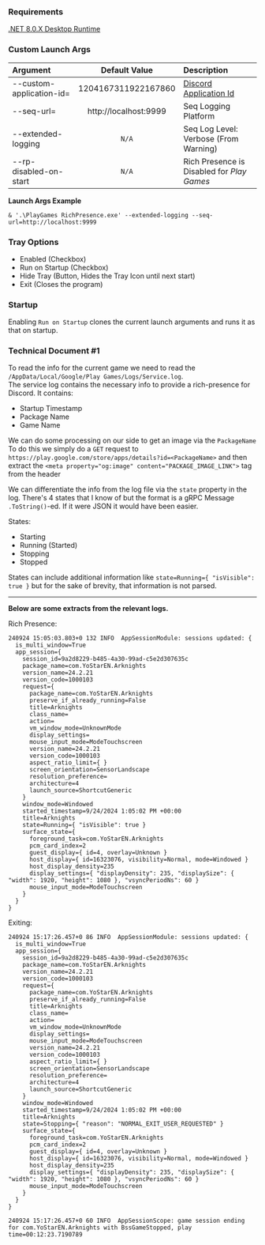 ### Requirements

[.NET 8.0.X Desktop Runtime](https://dotnet.microsoft.com/en-us/download/dotnet/8.0)

### Custom Launch Args

| Argument                 |     Default Value     | Description                                                           |
|:-------------------------|:---------------------:|:----------------------------------------------------------------------|
| --custom-application-id= |  1204167311922167860  | [Discord Application Id](https://discord.com/developers/applications) |
| --seq-url=               | http://localhost:9999 | Seq Logging Platform                                                  |
| --extended-logging       |         `N/A`         | Seq Log Level: Verbose (From Warning)                                 |
| --rp-disabled-on-start   |         `N/A`         | Rich Presence is Disabled for *Play Games*                            |

**Launch Args Example**

`& '.\PlayGames RichPresence.exe' --extended-logging --seq-url=http://localhost:9999`

### Tray Options

- Enabled (Checkbox)
- Run on Startup (Checkbox)
- Hide Tray (Button, Hides the Tray Icon until next start)
- Exit (Closes the program)

### Startup

Enabling `Run on Startup` clones the current launch arguments and runs it as that on startup.

### Technical Document #1

To read the info for the current game we need to read the `/AppData/Local/Google/Play Games/Logs/Service.log`.<br>
The service log contains the necessary info to provide a rich-presence for Discord.
It contains:
- Startup Timestamp
- Package Name
- Game Name

We can do some processing on our side to get an image via the `PackageName`<br>
To do this we simply do a `GET` request to `https://play.google.com/store/apps/details?id=<PackageName>` and then extract the `<meta property="og:image" content="PACKAGE_IMAGE_LINK">` tag from the header

We can differentiate the info from the log file via the `state` property in the log. There's 4 states that I know of but the format is a gRPC Message `.ToString()`-ed. If it were JSON it would have been easier.

States:
- Starting
- Running (Started)
- Stopping
- Stopped

States can include additional information like `state=Running={ "isVisible": true }` but for the sake of brevity, that information is not parsed.

---

**Below are some extracts from the relevant logs.**

Rich Presence:

```
240924 15:05:03.803+0 132 INFO  AppSessionModule: sessions updated: {
  is_multi_window=True
  app_session={
    session_id=9a2d8229-b485-4a30-99ad-c5e2d307635c
    package_name=com.YoStarEN.Arknights
    version_name=24.2.21
    version_code=1000103
    request={
      package_name=com.YoStarEN.Arknights
      preserve_if_already_running=False
      title=Arknights
      class_name=
      action=
      vm_window_mode=UnknownMode
      display_settings=
      mouse_input_mode=ModeTouchscreen
      version_name=24.2.21
      version_code=1000103
      aspect_ratio_limit={ }
      screen_orientation=SensorLandscape
      resolution_preference=
      architecture=4
      launch_source=ShortcutGeneric
    }
    window_mode=Windowed
    started_timestamp=9/24/2024 1:05:02 PM +00:00
    title=Arknights
    state=Running={ "isVisible": true }
    surface_state={
      foreground_task=com.YoStarEN.Arknights
      pcm_card_index=2
      guest_display={ id=4, overlay=Unknown }
      host_display={ id=16323076, visibility=Normal, mode=Windowed }
      host_display_density=235
      display_settings={ "displayDensity": 235, "displaySize": { "width": 1920, "height": 1080 }, "vsyncPeriodNs": 60 }
      mouse_input_mode=ModeTouchscreen
    }
  }
}
```

Exiting:

```
240924 15:17:26.457+0 86 INFO  AppSessionModule: sessions updated: {
  is_multi_window=True
  app_session={
    session_id=9a2d8229-b485-4a30-99ad-c5e2d307635c
    package_name=com.YoStarEN.Arknights
    version_name=24.2.21
    version_code=1000103
    request={
      package_name=com.YoStarEN.Arknights
      preserve_if_already_running=False
      title=Arknights
      class_name=
      action=
      vm_window_mode=UnknownMode
      display_settings=
      mouse_input_mode=ModeTouchscreen
      version_name=24.2.21
      version_code=1000103
      aspect_ratio_limit={ }
      screen_orientation=SensorLandscape
      resolution_preference=
      architecture=4
      launch_source=ShortcutGeneric
    }
    window_mode=Windowed
    started_timestamp=9/24/2024 1:05:02 PM +00:00
    title=Arknights
    state=Stopping={ "reason": "NORMAL_EXIT_USER_REQUESTED" }
    surface_state={
      foreground_task=com.YoStarEN.Arknights
      pcm_card_index=2
      guest_display={ id=4, overlay=Unknown }
      host_display={ id=16323076, visibility=Normal, mode=Windowed }
      host_display_density=235
      display_settings={ "displayDensity": 235, "displaySize": { "width": 1920, "height": 1080 }, "vsyncPeriodNs": 60 }
      mouse_input_mode=ModeTouchscreen
    }
  }
}
```
```
240924 15:17:26.457+0 60 INFO  AppSessionScope: game session ending for com.YoStarEN.Arknights with BssGameStopped, play time=00:12:23.7190789
```
